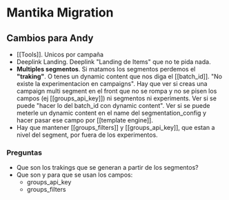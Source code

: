 # Mantika Migration

## Cambios para Andy
- [[Tools]]. Unicos por campaña
- Deeplink Landing. Deeplink "Landing de Items" que no te pida nada. 
- **Multiples segmentos**. Si matamos los segmentos perdemos el **"traking"**. O tenes un dynamic content que nos diga el [[batch_id]]. "No existe la experimentacion en campaigns". Hay que ver si creas una campaign multi segment en el front que no se rompa y no se pisen los campos (ej [[groups_api_key]]) ni segmentos ni experiments. Ver si se puede "hacer lo del batch_id con dynamic content". Ver si se puede meterle un dynamic content en el name del segmentation_config y hacer pasar ese campo por [[template engine]].
- Hay que mantener [[groups_filters]] y [[groups_api_key]], que estan a nivel del segment, por fuera de los experimentos.


### Preguntas
- Que son los trakings que se generan a partir de los segmentos?
- Que son y para que se usan los campos:
	* groups_api_key
	* groups_filters
